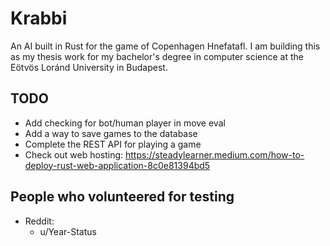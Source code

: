 # Krabbi
An AI built in Rust for the game of Copenhagen Hnefatafl. I am building this as my thesis work for my bachelor's degree in computer science at the Eötvös Loránd University in Budapest.

## TODO
* Add checking for bot/human player in move eval
* Add a way to save games to the database
* Complete the REST API for playing a game
* Check out web hosting: https://steadylearner.medium.com/how-to-deploy-rust-web-application-8c0e81394bd5

## People who volunteered for testing
* Reddit:
  * u/Year-Status
